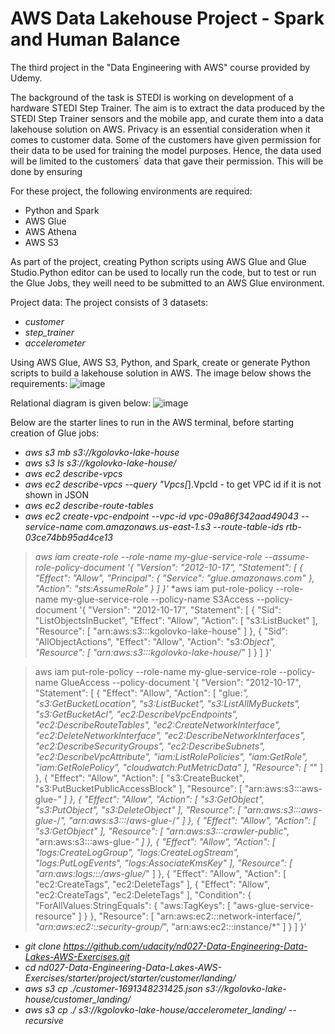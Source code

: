 # AWS Data Lakehouse Project - Spark and Human Balance

The third project in the "Data Engineering with AWS" course provided by Udemy.

The background of the task is STEDI is working on development of a hardware STEDI Step Trainer. The aim is to extract the data produced by the STEDI Step Trainer sensors and the mobile app, and curate them into a data lakehouse solution on AWS. Privacy is an essential consideration when it comes to customer data. Some of the customers have given permission for their data to be used for training the model purposes. Hence, the data used will be limited to the customers` data that gave their permission. This will be done by ensuring 


For these project, the following environments are required:
- Python and Spark
- AWS Glue
- AWS Athena
- AWS S3

As part of the project, creating Python scripts using AWS Glue and Glue Studio.Python editor can be used to locally run the code, but to test or run the Glue Jobs, they weill need to be submitted to an AWS Glue environment.

Project data:
The project consists of 3 datasets:
- *customer*
- *step_trainer*
- *accelerometer*

Using AWS Glue, AWS S3, Python, and Spark, create or generate Python scripts to build a lakehouse solution in AWS. The image below shows the requirements:
![image](https://github.com/user-attachments/assets/273f32f1-3a47-48ad-9056-3cfe63ad3719)

Relational diagram is given below:
![image](https://github.com/user-attachments/assets/32921352-9175-489d-957a-15563e1d9cfb)

Below are the starter lines to run in the AWS terminal, before starting creation of Glue jobs:

 - *aws s3 mb s3://kgolovko-lake-house*
 - *aws s3 ls s3://kgolovko-lake-house/*
 - *aws ec2 describe-vpcs*
 - *aws ec2 describe-vpcs --query "Vpcs[*].VpcId - to get VPC id if it is not shown in JSON
 - *aws ec2 describe-route-tables*
 - *aws ec2 create-vpc-endpoint --vpc-id vpc-09a86f342aad49043 --service-name com.amazonaws.us-east-1.s3 --route-table-ids rtb-03ce74bb95ad4ce13*
> *aws iam create-role --role-name my-glue-service-role --assume-role-policy-document '{
>     "Version": "2012-10-17",
>     "Statement": [
>         {
>             "Effect": "Allow",
>             "Principal": {
>                 "Service": "glue.amazonaws.com"
>             },
>             "Action": "sts:AssumeRole"
>         }
>     ]
> }'*
*aws iam put-role-policy --role-name my-glue-service-role --policy-name S3Access --policy-document '{
>     "Version": "2012-10-17",
>     "Statement": [
>         {
>             "Sid": "ListObjectsInBucket",
>             "Effect": "Allow",
>             "Action": [
>                 "s3:ListBucket"
>             ],
>             "Resource": [
>                 "arn:aws:s3:::kgolovko-lake-house"
>             ]
>         },
>         {
>             "Sid": "AllObjectActions",
>             "Effect": "Allow",
>             "Action": "s3:*Object",
>             "Resource": [
>                 "arn:aws:s3:::kgolovko-lake-house/*"
>             ]
>         }
>     ]
> }'

> aws iam put-role-policy --role-name my-glue-service-role --policy-name GlueAccess --policy-document '{
>     "Version": "2012-10-17",
>     "Statement": [
>         {
>             "Effect": "Allow",
>             "Action": [
>                 "glue:*",
>                 "s3:GetBucketLocation",
>                 "s3:ListBucket",
>                 "s3:ListAllMyBuckets",
>                 "s3:GetBucketAcl",
>                 "ec2:DescribeVpcEndpoints",
>                 "ec2:DescribeRouteTables",
>                 "ec2:CreateNetworkInterface",
>                 "ec2:DeleteNetworkInterface",
>                 "ec2:DescribeNetworkInterfaces",
>                 "ec2:DescribeSecurityGroups",
>                 "ec2:DescribeSubnets",
>                 "ec2:DescribeVpcAttribute",
>                 "iam:ListRolePolicies",
>                 "iam:GetRole",
>                 "iam:GetRolePolicy",
>                 "cloudwatch:PutMetricData"
>             ],
>             "Resource": [
>                 "*"
>             ]
>         },
>         {
>             "Effect": "Allow",
>             "Action": [
>                 "s3:CreateBucket",
>                 "s3:PutBucketPublicAccessBlock"
>             ],
>             "Resource": [
>                 "arn:aws:s3:::aws-glue-*"
>             ]
>         },
>         {
>             "Effect": "Allow",
>             "Action": [
>                 "s3:GetObject",
>                 "s3:PutObject",
>                 "s3:DeleteObject"
>             ],
>             "Resource": [
>                 "arn:aws:s3:::aws-glue-*/*",
>                 "arn:aws:s3:::*/*aws-glue-*/*"
>             ]
>         },
>         {
>             "Effect": "Allow",
>             "Action": [
>                 "s3:GetObject"
>             ],
>             "Resource": [
>                 "arn:aws:s3:::crawler-public*",
>                 "arn:aws:s3:::aws-glue-*"
>             ]
>         },
>         {
>             "Effect": "Allow",
>             "Action": [
>                 "logs:CreateLogGroup",
>                 "logs:CreateLogStream",
>                 "logs:PutLogEvents",
>                 "logs:AssociateKmsKey"
>             ],
>             "Resource": [
>                 "arn:aws:logs:*:*:/aws-glue/*"
>             ]
>         },
>         {
>             "Effect": "Allow",
>             "Action": [
>                 "ec2:CreateTags",
>                 "ec2:DeleteTags"
>             ],
>         {
>             "Effect": "Allow",
>                 "ec2:CreateTags",
>                 "ec2:DeleteTags"
>             ],
>             "Condition": {
>                 "ForAllValues:StringEquals": {
>                     "aws:TagKeys": [
>                         "aws-glue-service-resource"
>                     ]
>                 }
>             },
>             "Resource": [
>                 "arn:aws:ec2:*:*:network-interface/*",
>                 "arn:aws:ec2:*:*:security-group/*",
>                 "arn:aws:ec2:*:*:instance/*"
>             ]
>         }
>     ]
> }'

- *git clone https://github.com/udacity/nd027-Data-Engineering-Data-Lakes-AWS-Exercises.git*
- *cd nd027-Data-Engineering-Data-Lakes-AWS-Exercises/starter/project/starter/customer/landing/*
- *aws s3 cp ./customer-1691348231425.json s3://kgolovko-lake-house/customer_landing/*
- *aws s3 cp ./ s3://kgolovko-lake-house/accelerometer_landing/ --recursive*
